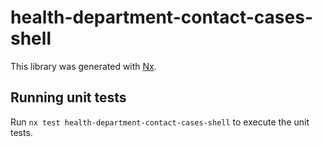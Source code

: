 # health-department-contact-cases-shell

This library was generated with [Nx](https://nx.dev).

## Running unit tests

Run `nx test health-department-contact-cases-shell` to execute the unit tests.
